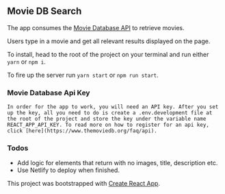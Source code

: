 ## Movie DB Search

The app consumes the [Movie Database API](https://www.themoviedb.org/) to retrieve movies.

Users type in a movie and get all relevant results displayed on the page.

To install, head to the root of the project on your terminal and run either `yarn` or `npm i`.

To fire up the server run `yarn start` or `npm run start`.

### Movie Database Api Key

```
In order for the app to work, you will need an API key. After you set up the key, all you need to do is create a .env.development file at the root of the project and store the key under the variable name REACT_APP_API_KEY. To read more on how to register for an api key, click [here](https://www.themoviedb.org/faq/api).
```

### Todos

- Add logic for elements that return with no images, title, description etc.
- Use Netlify to deploy when finished.

This project was bootstrapped with [Create React App](https://github.com/facebookincubator/create-react-app).